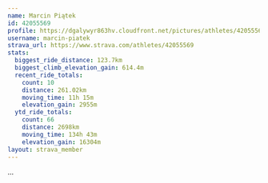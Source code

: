 ```yaml
---
name: Marcin Piątek
id: 42055569
profile: https://dgalywyr863hv.cloudfront.net/pictures/athletes/42055569/12602382/1/large.jpg
username: marcin-piatek
strava_url: https://www.strava.com/athletes/42055569
stats:
  biggest_ride_distance: 123.7km
  biggest_climb_elevation_gain: 614.4m
  recent_ride_totals:
    count: 10
    distance: 261.02km
    moving_time: 11h 15m
    elevation_gain: 2955m
  ytd_ride_totals:
    count: 66
    distance: 2698km
    moving_time: 134h 43m
    elevation_gain: 16304m
layout: strava_member
--- 
```

...
